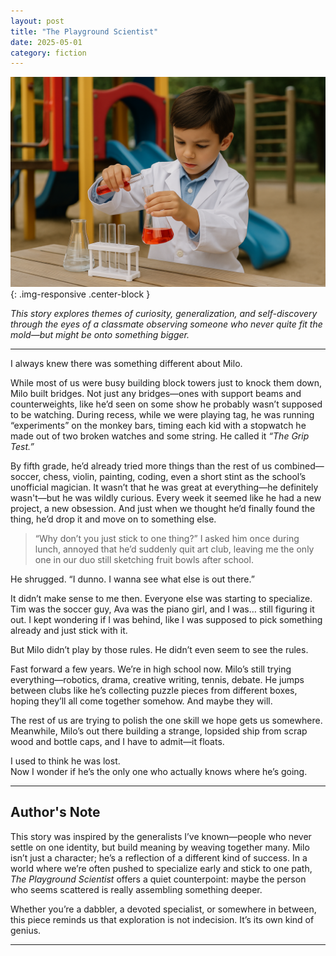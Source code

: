 ```yaml
---
layout: post
title: "The Playground Scientist"
date: 2025-05-01
category: fiction
---
```


![The Playground Scientist](/assets/images/posts/fictional-narrative.png){: .img-responsive .center-block }


*This story explores themes of curiosity, generalization, and self-discovery through the eyes of a classmate observing someone who never quite fit the mold—but might be onto something bigger.*

---

I always knew there was something different about Milo.

While most of us were busy building block towers just to knock them down, Milo built bridges. Not just any bridges—ones with support beams and counterweights, like he’d seen on some show he probably wasn’t supposed to be watching. During recess, while we were playing tag, he was running “experiments” on the monkey bars, timing each kid with a stopwatch he made out of two broken watches and some string. He called it *“The Grip Test.”*

By fifth grade, he’d already tried more things than the rest of us combined—soccer, chess, violin, painting, coding, even a short stint as the school’s unofficial magician. It wasn’t that he was great at everything—he definitely wasn't—but he was wildly curious. Every week it seemed like he had a new project, a new obsession. And just when we thought he’d finally found the thing, he’d drop it and move on to something else.

> “Why don’t you just stick to one thing?” I asked him once during lunch, annoyed that he’d suddenly quit art club, leaving me the only one in our duo still sketching fruit bowls after school.

He shrugged. “I dunno. I wanna see what else is out there.”

It didn’t make sense to me then. Everyone else was starting to specialize. Tim was the soccer guy, Ava was the piano girl, and I was… still figuring it out. I kept wondering if I was behind, like I was supposed to pick something already and just stick with it.

But Milo didn’t play by those rules. He didn’t even seem to see the rules.

Fast forward a few years. We’re in high school now. Milo’s still trying everything—robotics, drama, creative writing, tennis, debate. He jumps between clubs like he’s collecting puzzle pieces from different boxes, hoping they’ll all come together somehow. And maybe they will.

The rest of us are trying to polish the one skill we hope gets us somewhere. Meanwhile, Milo’s out there building a strange, lopsided ship from scrap wood and bottle caps, and I have to admit—it floats.

I used to think he was lost.  
Now I wonder if he’s the only one who actually knows where he’s going.

---

## Author's Note

This story was inspired by the generalists I’ve known—people who never settle on one identity, but build meaning by weaving together many. Milo isn’t just a character; he’s a reflection of a different kind of success. In a world where we’re often pushed to specialize early and stick to one path, *The Playground Scientist* offers a quiet counterpoint: maybe the person who seems scattered is really assembling something deeper.

Whether you’re a dabbler, a devoted specialist, or somewhere in between, this piece reminds us that exploration is not indecision. It’s its own kind of genius.

---
